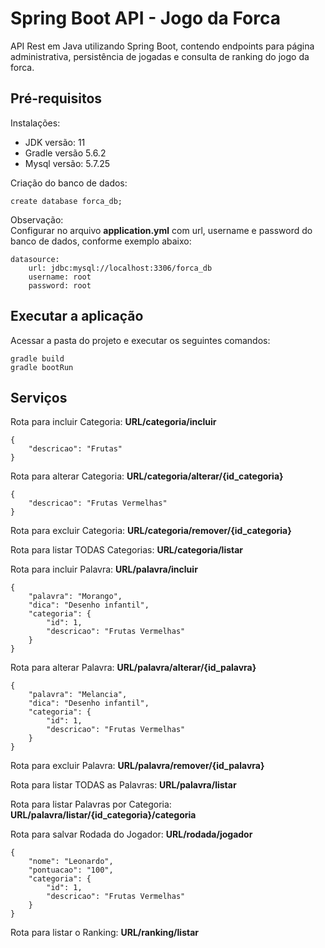 # Spring Boot API - Jogo da Forca

API Rest em Java utilizando Spring Boot, contendo endpoints para página administrativa, persistência de jogadas e consulta de ranking do jogo da forca.

## Pré-requisitos

Instalações:
- JDK versão: 11
- Gradle versão 5.6.2
- Mysql versão: 5.7.25

Criação do banco de dados:<br/>
```
create database forca_db;
```

Observação:<br/>
Configurar no arquivo __application.yml__ com url, username e password do banco de dados, conforme exemplo abaixo:
```
datasource:
    url: jdbc:mysql://localhost:3306/forca_db
    username: root
    password: root
```
## Executar a aplicação
Acessar a pasta do projeto e executar os seguintes comandos:
```
gradle build
gradle bootRun
```
## Serviços 

Rota para incluir Categoria: __URL/categoria/incluir__
```
{
	"descricao": "Frutas"
}
```

Rota para alterar Categoria: __URL/categoria/alterar/{id_categoria}__
```
{
	"descricao": "Frutas Vermelhas"
}
```

Rota para excluir Categoria: __URL/categoria/remover/{id_categoria}__

Rota para listar TODAS Categorias: __URL/categoria/listar__

Rota para incluir Palavra: __URL/palavra/incluir__ 
```
{
	"palavra": "Morango",
	"dica": "Desenho infantil",
	"categoria": {
		"id": 1,
		"descricao": "Frutas Vermelhas"
	}
}
```
Rota para alterar Palavra: __URL/palavra/alterar/{id_palavra}__ 
```
{
	"palavra": "Melancia",
	"dica": "Desenho infantil",
	"categoria": {
		"id": 1,
		"descricao": "Frutas Vermelhas"
	}
}
```

Rota para excluir Palavra: __URL/palavra/remover/{id_palavra}__

Rota para listar TODAS as Palavras: __URL/palavra/listar__

Rota para listar Palavras por Categoria: __URL/palavra/listar/{id_categoria}/categoria__

Rota para salvar Rodada do Jogador: __URL/rodada/jogador__
```
{
	"nome": "Leonardo",
	"pontuacao": "100",
	"categoria": {
		"id": 1,
		"descricao": "Frutas Vermelhas"
	}
}
```

Rota para listar o Ranking: __URL/ranking/listar__
